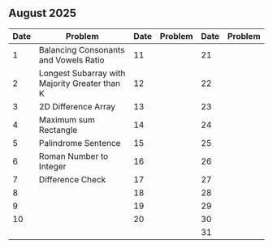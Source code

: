 ## August 2025

| Date | Problem                                       | Date | Problem | Date | Problem |
| ---- | --------------------------------------------- | ---- | ------- | ---- | ------- |
| 1    | Balancing Consonants and Vowels Ratio         | 11   |         | 21   |         |
| 2    | Longest Subarray with Majority Greater than K | 12   |         | 22   |         |
| 3    | 2D Difference Array                           | 13   |         | 23   |         |
| 4    | Maximum sum Rectangle                         | 14   |         | 24   |         |
| 5    | Palindrome Sentence                           | 15   |         | 25   |         |
| 6    | Roman Number to Integer                       | 16   |         | 26   |         |
| 7    | Difference Check                              | 17   |         | 27   |         |
| 8    |                                               | 18   |         | 28   |         |
| 9    |                                               | 19   |         | 29   |         |
| 10   |                                               | 20   |         | 30   |         |
|      |                                               |      |         | 31   |         |
